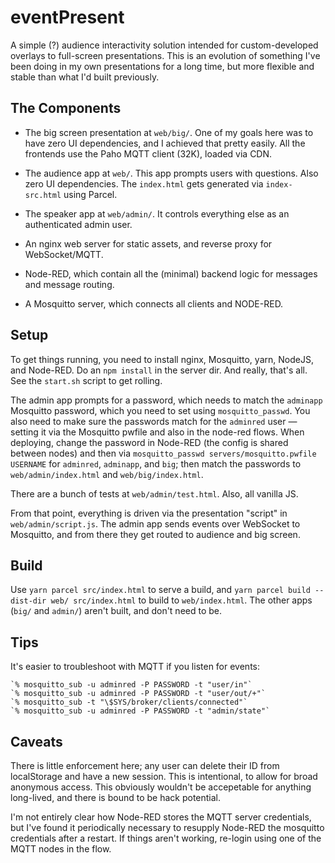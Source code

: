 # eventPresent

A simple (?) audience interactivity solution intended for custom-developed overlays to full-screen presentations. This is an evolution of something I've been doing in my own presentations for a long time, but more flexible and stable than what I'd built previously.

## The Components

* The big screen presentation at `web/big/`. One of my goals here was to have zero UI dependencies, and I achieved that pretty easily. All the frontends use the Paho MQTT client (32K), loaded via CDN.

* The audience app at `web/`. This app prompts users with questions. Also zero UI dependencies. The `index.html` gets generated via `index-src.html` using Parcel.

* The speaker app at `web/admin/`. It controls everything else as an authenticated admin user.

* An nginx web server for static assets, and reverse proxy for WebSocket/MQTT.

* Node-RED, which contain all the (minimal) backend logic for messages and message routing.

* A Mosquitto server, which connects all clients and NODE-RED.

## Setup

To get things running, you need to install nginx, Mosquitto, yarn, NodeJS, and Node-RED. Do an `npm install` in the server dir. And really, that's all. See the `start.sh` script to get rolling.

The admin app prompts for a password, which needs to match the `adminapp` Mosquitto password, which you need to set using `mosquitto_passwd`. You also need to make sure the passwords match for the `adminred` user — setting it via the Mosquitto pwfile and also in the node-red flows. When deploying, change the password in Node-RED (the config is shared between nodes) and then via `mosquitto_passwd servers/mosquitto.pwfile USERNAME` for `adminred`, `adminapp`, and `big`; then match the passwords to `web/admin/index.html` and `web/big/index.html`.

There are a bunch of tests at `web/admin/test.html`. Also, all vanilla JS.

From that point, everything is driven via the presentation "script" in `web/admin/script.js`. The admin app sends events over WebSocket to Mosquitto, and from there they get routed to audience and big screen.

## Build

Use `yarn parcel src/index.html` to serve a build, and `yarn parcel build --dist-dir web/ src/index.html` to build to `web/index.html`. The other apps (`big/` and `admin/`) aren't built, and don't need to be.

## Tips

It's easier to troubleshoot with MQTT if you listen for events:

    `% mosquitto_sub -u adminred -P PASSWORD -t "user/in"`
    `% mosquitto_sub -u adminred -P PASSWORD -t "user/out/+"`
    `% mosquitto_sub -t "\$SYS/broker/clients/connected"`
    `% mosquitto_sub -u adminred -P PASSWORD -t "admin/state"`

## Caveats

There is little enforcement here; any user can delete their ID from localStorage and have a new session. This is intentional, to allow for broad anonymous access. This obviously wouldn't be accepetable for anything long-lived, and there is bound to be hack potential.

I'm not entirely clear how Node-RED stores the MQTT server credentials, but I've found it periodically necessary to resupply Node-RED the mosquitto credentials after a restart. If things aren't working, re-login using one of the MQTT nodes in the flow.


